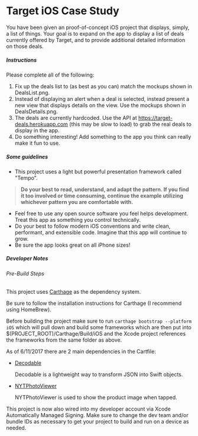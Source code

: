 # Target iOS Case Study


You have been given an proof-of-concept iOS project that displays, simply, a list of things. Your goal is to expand on the app to display a list of deals currently offered by Target, and to provide additional detailed information on those deals. 

##### Instructions

Please complete all of the following:

1. Fix up the deals list to (as best as you can) match the mockups shown in DealsList.png.
2. Instead of displaying an alert when a deal is selected, instead present a new view that displays details on the view. Use the mockups shown in DealsDetails.png.
3. The deals are currently hardcoded. Use the API at https://target-deals.herokuapp.com (this may be slow to load) to grab the real deals to display in the app.
4. Do something interesting! Add something to the app you think can really make it fun to use.

##### Some guidelines

- This project uses a light but powerful presentation framework called "Tempo". 
> **Do your best to read, understand, and adapt the pattern. If you find it too involved or time consuming, continue the example utilizing whichever pattern you are comfortable with.**

- Feel free to use any open source software you feel helps development. Treat this app as something you control technically.
- Do your best to follow modern iOS conventions and write clean, performant, and extensible code. Imagine that this app will continue to grow.
- Be sure the app looks great on all iPhone sizes!


##### Developer Notes

###### Pre-Build Steps
This project uses [Carthage](https://github.com/Carthage/Carthage "Carthage") as the dependency system.

Be sure to follow the installation instructions for Carthage (I recommend using HomeBrew).

Before building the project make sure to run `carthage bootstrap --platform iOS` which will
pull down and build some frameworks which are then put into $(PROJECT_ROOT)/Carthage/Build/iOS
and the Xcode project references the frameworks from the same folder as above.

As of 6/11/2017 there are 2 main dependencies in the Cartfile:
- [Decodable](https://github.com/Anviking/Decodable "Decodable")

	Decodable is a lightweight way to transform JSON into Swift objects.

- [NYTPhotoViewer](https://github.com/NYTimes/NYTPhotoViewer "NYTPhotoViewer")

	NYTPhotoViewer is used to show the product image when tapped.
	
This project is now also wired into my developer account via Xcode Automatically Managed Signing. 
Make sure to change the dev team and/or bundle IDs as necessary to get your project to build
and run on a device as needed.

######




